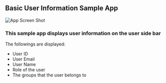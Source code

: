 ## Basic User Information Sample App

![App Screen Shot](https://f.cloud.github.com/assets/1329716/1701384/d3bb7598-6054-11e3-80fa-05de433c4f5f.png)

### This sample app displays user information on the user side bar

The followings are displayed:

* User ID
* User Email
* User Name
* Role of the user
* The groups that the user belongs to
